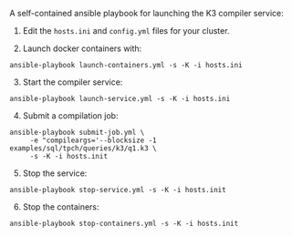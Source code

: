 A self-contained ansible playbook for launching the K3 compiler service:

1. Edit the `hosts.ini` and `config.yml` files for your cluster.

2. Launch docker containers with:

```ansible-playbook launch-containers.yml -s -K -i hosts.ini```

3. Start the compiler service:

```ansible-playbook launch-service.yml -s -K -i hosts.ini```

4. Submit a compilation job:

```
ansible-playbook submit-job.yml \
     -e "compileargs='--blocksize -1 examples/sql/tpch/queries/k3/q1.k3 \
     -s -K -i hosts.init
```

5. Stop the service:

```ansible-playbook stop-service.yml -s -K -i hosts.init```

6. Stop the containers:

```ansible-playbook stop-containers.yml -s -K -i hosts.init```
